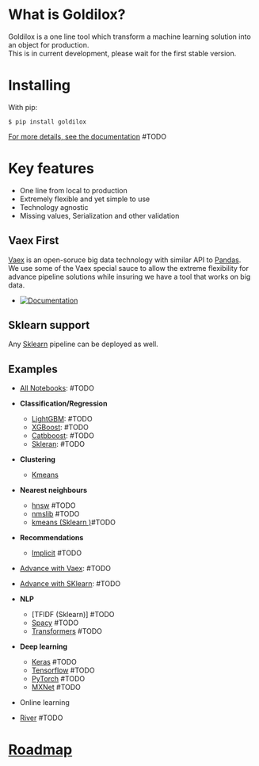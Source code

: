 # What is Goldilox?

Goldilox is a one line tool which transform a machine learning solution into an object for production.   
This is in current development, please wait for the first stable version. 

# Installing
With pip:
```
$ pip install goldilox
```

[For more details, see the documentation](www.todo) #TODO

# Key features
* One line from local to production
* Extremely flexible and yet simple to use  
* Technology agnostic
* Missing values, Serialization and other validation


## Vaex First
[Vaex]((https://github.com/vaexio/vaex)) is an open-soruce big data technology with similar API to [Pandas](https://pandas.pydata.org/).   
We use some of the Vaex special sauce to allow the extreme flexibility for advance pipeline solutions while insuring we have a tool that works on big data.
* [![Documentation](https://readthedocs.org/projects/vaex/badge/?version=latest)](https://docs.vaex.io)

## Sklearn support
Any [Sklearn](https://scikit-learn.org/) pipeline can be deployed as well.


## Examples
* [All Notebooks](): #TODO
* **Classification/Regression** 
  * [LightGBM](): #TODO
  * [XGBoost](): #TODO
  * [Catbboost](): #TODO
  * [Skleran](): #TODO
  
* **Clustering**
  * [Kmeans]()
    
* **Nearest neighbours**
  * [hnsw]() #TODO
  * [nmslib]() #TODO
  * [kmeans (Sklearn )]()#TODO  

* **Recommendations**
  * [Implicit]() #TODO
    
* [Advance with Vaex](): #TODO
* [Advance with SKlearn](): #TODO

* **NLP**
  * [TFIDF (Sklearn)] #TODO
  * [Spacy]() #TODO
  * [Transformers]() #TODO
    
* **Deep learning**
  * [Keras]() #TODO
  * [Tensorflow]() #TODO
  * [PyTorch]() #TODO
  * [MXNet]() #TODO
    
* Online learning
 * [River]() #TODO

# [Roadmap](https://github.com/xdssio/goldilox/wiki/Roadmap)